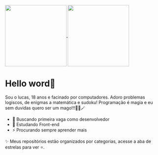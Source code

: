 <a href="https://github.com/anuraghazra/github-readme-stats">
  <img height=200 align="center" src="https://github-readme-stats.vercel.app/api?username=lucas-txt&theme=merko" />
</a>
<a href="https://github.com/anuraghazra/convoychat">
  <img height=200 align="center" src="https://github-readme-stats.vercel.app/api/top-langs?username=lucas-txt&layout=compact&langs_count=20&card_width=320&theme=merko" />
</a>

# Hello word🔮
Sou o lucas, 18 anos e facinado por computadores. Adoro problemas logiscos, de enigmas a matemática e sudoku! Programação é magia e eu sem duvidas quero ser um mago!!!🧙‍♂️🪄
- 🔭 Buscando primeira vaga como desenvolvedor 
- 🌱 Estudando Front-end
- ⚡ Procurando sempre aprender mais

✨ Meus repositórios estão organizados por categorias, acesse a aba de estrelas para ver ⭐. 
